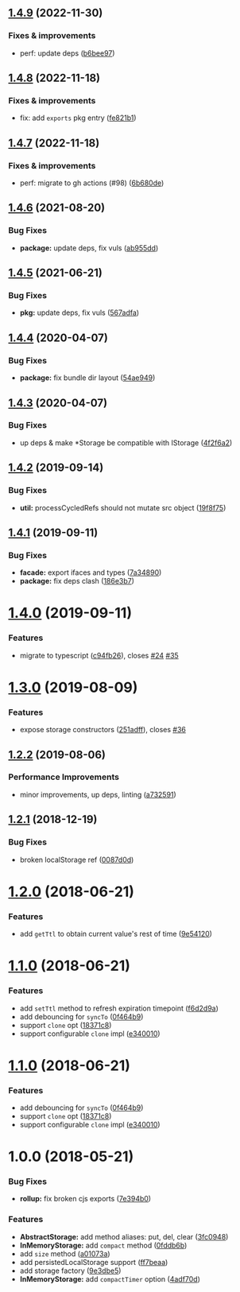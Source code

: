 ## [1.4.9](https://github.com/qiwi/primitive-storage/compare/v1.4.8...v1.4.9) (2022-11-30)

### Fixes & improvements
* perf: update deps ([b6bee97](https://github.com/qiwi/primitive-storage/commit/b6bee97c818e4da588af6890d6f6181fe65fabb1))

## [1.4.8](https://github.com/qiwi/primitive-storage/compare/v1.4.7...v1.4.8) (2022-11-18)

### Fixes & improvements
* fix: add `exports` pkg entry ([fe821b1](https://github.com/qiwi/primitive-storage/commit/fe821b129bc15a1634bca588aa009264bc7199f1))

## [1.4.7](https://github.com/qiwi/primitive-storage/compare/v1.4.6...v1.4.7) (2022-11-18)

### Fixes & improvements
* perf: migrate to gh actions (#98) ([6b680de](https://github.com/qiwi/primitive-storage/commit/6b680dedfebb54c95ee8b3943f80352b865fe9f9))

## [1.4.6](https://github.com/qiwi/primitive-storage/compare/v1.4.5...v1.4.6) (2021-08-20)


### Bug Fixes

* **package:** update deps, fix vuls ([ab955dd](https://github.com/qiwi/primitive-storage/commit/ab955dd879f2068fda2c9036918ea468d86b55b2))

## [1.4.5](https://github.com/qiwi/primitive-storage/compare/v1.4.4...v1.4.5) (2021-06-21)


### Bug Fixes

* **pkg:** update deps, fix vuls ([567adfa](https://github.com/qiwi/primitive-storage/commit/567adfa64b7d010bf078250df28096e205bb765d))

## [1.4.4](https://github.com/qiwi/primitive-storage/compare/v1.4.3...v1.4.4) (2020-04-07)


### Bug Fixes

* **package:** fix bundle dir layout ([54ae949](https://github.com/qiwi/primitive-storage/commit/54ae949e51b2fb02a648fbfc57a3cd9025b891e6))

## [1.4.3](https://github.com/qiwi/primitive-storage/compare/v1.4.2...v1.4.3) (2020-04-07)


### Bug Fixes

* up deps & make *Storage be compatible with IStorage ([4f2f6a2](https://github.com/qiwi/primitive-storage/commit/4f2f6a21eb7b9a70c72155de48b8f40cb4d2505d))

## [1.4.2](https://github.com/qiwi/primitive-storage/compare/v1.4.1...v1.4.2) (2019-09-14)


### Bug Fixes

* **util:** processCycledRefs should not mutate src object ([19f8f75](https://github.com/qiwi/primitive-storage/commit/19f8f75))

## [1.4.1](https://github.com/qiwi/primitive-storage/compare/v1.4.0...v1.4.1) (2019-09-11)


### Bug Fixes

* **facade:** export ifaces and types ([7a34890](https://github.com/qiwi/primitive-storage/commit/7a34890))
* **package:** fix deps clash ([186e3b7](https://github.com/qiwi/primitive-storage/commit/186e3b7))

# [1.4.0](https://github.com/qiwi/primitive-storage/compare/v1.3.0...v1.4.0) (2019-09-11)


### Features

* migrate to typescript ([c94fb26](https://github.com/qiwi/primitive-storage/commit/c94fb26)), closes [#24](https://github.com/qiwi/primitive-storage/issues/24) [#35](https://github.com/qiwi/primitive-storage/issues/35)

# [1.3.0](https://github.com/qiwi/primitive-storage/compare/v1.2.2...v1.3.0) (2019-08-09)


### Features

* expose storage constructors ([251adff](https://github.com/qiwi/primitive-storage/commit/251adff)), closes [#36](https://github.com/qiwi/primitive-storage/issues/36)

## [1.2.2](https://github.com/qiwi/primitive-storage/compare/v1.2.1...v1.2.2) (2019-08-06)


### Performance Improvements

* minor improvements, up deps, linting ([a732591](https://github.com/qiwi/primitive-storage/commit/a732591))

## [1.2.1](https://github.com/qiwi/primitive-storage/compare/v1.2.0...v1.2.1) (2018-12-19)


### Bug Fixes

* broken localStorage ref ([0087d0d](https://github.com/qiwi/primitive-storage/commit/0087d0d))

# [1.2.0](https://github.com/qiwi/primitive-storage/compare/v1.1.0...v1.2.0) (2018-06-21)


### Features

* add `getTtl` to obtain current value's rest of time ([9e54120](https://github.com/qiwi/primitive-storage/commit/9e54120))

# [1.1.0](https://github.com/qiwi/primitive-storage/compare/v1.0.0...v1.1.0) (2018-06-21)


### Features

* add `setTtl` method to refresh expiration timepoint ([f6d2d9a](https://github.com/qiwi/primitive-storage/commit/f6d2d9a))
* add debouncing for `syncTo` ([0f464b9](https://github.com/qiwi/primitive-storage/commit/0f464b9))
* support `clone` opt ([18371c8](https://github.com/qiwi/primitive-storage/commit/18371c8))
* support configurable `clone` impl ([e340010](https://github.com/qiwi/primitive-storage/commit/e340010))

# [1.1.0](https://github.com/qiwi/primitive-storage/compare/v1.0.0...v1.1.0) (2018-06-21)


### Features

* add debouncing for `syncTo` ([0f464b9](https://github.com/qiwi/primitive-storage/commit/0f464b9))
* support `clone` opt ([18371c8](https://github.com/qiwi/primitive-storage/commit/18371c8))
* support configurable `clone` impl ([e340010](https://github.com/qiwi/primitive-storage/commit/e340010))

<a name="1.0.0"></a>
# 1.0.0 (2018-05-21)


### Bug Fixes

* **rollup:** fix broken cjs exports ([7e394b0](https://github.com/antongolub/primitive-storage/commit/7e394b0))


### Features

* **AbstractStorage:** add method aliases: put, del, clear ([3fc0948](https://github.com/antongolub/primitive-storage/commit/3fc0948))
* **InMemoryStorage:** add `compact` method ([0fddb6b](https://github.com/antongolub/primitive-storage/commit/0fddb6b))
* add `size` method ([a01073a](https://github.com/antongolub/primitive-storage/commit/a01073a))
* add persistedLocalStorage support ([ff7beaa](https://github.com/antongolub/primitive-storage/commit/ff7beaa))
* add storage factory ([9e3dbe5](https://github.com/antongolub/primitive-storage/commit/9e3dbe5))
* **InMemoryStorage:** add `compactTimer` option ([4adf70d](https://github.com/antongolub/primitive-storage/commit/4adf70d))

